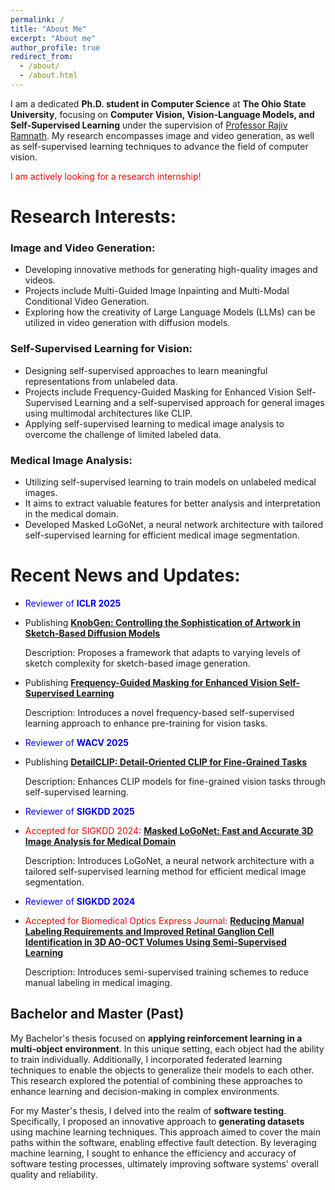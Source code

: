 ```yaml
---
permalink: /
title: "About Me"
excerpt: "About me"
author_profile: true
redirect_from: 
  - /about/
  - /about.html
---
```


<!-- I am currently on an exciting academic journey, pursuing a __Ph.D. in Computer Science__ at __Ohio State University__. Prior to this, I completed my Bachelor's and Master's degrees in computer engineering at the __Shahid Beheshti University of Tehran__. During my Bachelor's, I specialized in hardware, while my Master's focused on software. -->

I am a dedicated __Ph.D. student in Computer Science__ at __The Ohio State University__, focusing on __Computer Vision, Vision-Language Models, and Self-Supervised Learning__ under the supervision of [Professor Rajiv Ramnath](https://cse.osu.edu/people/ramnath.6). My research encompasses image and video generation, as well as self-supervised learning techniques to advance the field of computer vision.

<span style="color: red;">I am actively looking for a research internship!</span>


# Research Interests:

### Image and Video Generation:

* Developing innovative methods for generating high-quality images and videos.
* Projects include Multi-Guided Image Inpainting and Multi-Modal Conditional Video Generation.
* Exploring how the creativity of Large Language Models (LLMs) can be utilized in video generation with diffusion models.

### Self-Supervised Learning for Vision:

* Designing self-supervised approaches to learn meaningful representations from unlabeled data.
* Projects include Frequency-Guided Masking for Enhanced Vision Self-Supervised Learning and a self-supervised approach for general images using multimodal architectures like CLIP.
* Applying self-supervised learning to medical image analysis to overcome the challenge of limited labeled data.

### Medical Image Analysis:

* Utilizing self-supervised learning to train models on unlabeled medical images.
* It aims to extract valuable features for better analysis and interpretation in the medical domain.
* Developed Masked LoGoNet, a neural network architecture with tailored self-supervised learning for efficient medical image segmentation.


# Recent News and Updates:

* <span style="color: blue;">Reviewer of __ICLR 2025__</span>

* Publishing __[KnobGen: Controlling the Sophistication of Artwork in Sketch-Based Diffusion Models](https://arxiv.org/pdf/2410.01595)__
  
  Description: Proposes a framework that adapts to varying levels of sketch complexity for sketch-based image generation.


* Publishing __[Frequency-Guided Masking for Enhanced Vision Self-Supervised Learning](https://arxiv.org/pdf/2409.10362)__

  Description: Introduces a novel frequency-based self-supervised learning approach to enhance pre-training for vision tasks.


* <span style="color: blue;">Reviewer of __WACV 2025__</span>

* Publishing __[DetailCLIP: Detail-Oriented CLIP for Fine-Grained Tasks](https://arxiv.org/pdf/2409.06809)__

  Description: Enhances CLIP models for fine-grained vision tasks through self-supervised learning.


* <span style="color: blue;">Reviewer of __SIGKDD 2025__</span>

* <span style="color: red;">Accepted for SIGKDD 2024</span>: __[Masked LoGoNet: Fast and Accurate 3D Image Analysis for Medical Domain](https://arxiv.org/pdf/2402.06190)__

  Description: Introduces LoGoNet, a neural network architecture with a tailored self-supervised learning method for efficient medical image segmentation.


* <span style="color: blue;">Reviewer of __SIGKDD 2024__</span>

* <span style="color: red;">Accepted for Biomedical Optics Express Journal</span>: __[Reducing Manual Labeling Requirements and Improved Retinal Ganglion Cell Identification in 3D AO-OCT Volumes Using Semi-Supervised Learning](https://opg.optica.org/boe/fulltext.cfm?uri=boe-15-8-4540&id=553141)__

  Description: Introduces semi-supervised training schemes to reduce manual labeling in medical imaging.



## Bachelor and Master (Past)


My Bachelor's thesis focused on __applying reinforcement learning in a multi-object environment__. In this unique setting, each object had the ability to train individually. Additionally, I incorporated federated learning techniques to enable the objects to generalize their models to each other. This research explored the potential of combining these approaches to enhance learning and decision-making in complex environments.

For my Master's thesis, I delved into the realm of __software testing__. Specifically, I proposed an innovative approach to __generating datasets__ using machine learning techniques. This approach aimed to cover the main paths within the software, enabling effective fault detection. By leveraging machine learning, I sought to enhance the efficiency and accuracy of software testing processes, ultimately improving software systems' overall quality and reliability.
